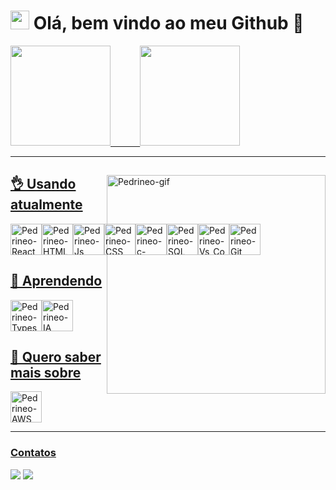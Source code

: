

#  <img height="30em" src="https://upload.wikimedia.org/wikipedia/commons/b/bf/Front-end-logo-color%402x.png"/> Olá, bem vindo ao meu Github 🤗    

 <div>
  <a href="https://github.com/pedro-zar">
  <img height="160em" src="https://github-readme-stats.vercel.app/api?username=pedro-zar&show_icons=true&theme=dracula&include_all_commits=true&count_private=true"/>
  &nbsp&nbsp&nbsp&nbsp&nbsp&nbsp&nbsp&nbsp&nbsp&nbsp
  <img height="160em" src="https://github-readme-stats.vercel.app/api/top-langs/?username=pedro-zar&layout=compact&langs_count=16&theme=dracula&hide=vb"/>
    </div><hr/>

  
  <div>
    <img display="flex" margin="0" padding= "0" align="right" alt="Pedrineo-gif" height="350em" src="https://64.media.tumblr.com/133cb244cbbb5c4372b31ce13406ca0b/ee275ff4005476e5-f9/s400x600/c98e34cff179445a42b16f1a9aab5ffcac432f85.gifv">
  </div>    
  
   
  ## 👌 Usando atualmente
    
  <div style="display: flex" width="50%">
   <img align="center" alt="Pedrineo-React" height="50em" src="https://iconape.com/wp-content/files/ec/371378/svg/371378.svg"> 
  <img align="center" alt="Pedrineo-HTML" height="50em" src="https://cdn.jsdelivr.net/gh/devicons/devicon/icons/html5/html5-plain-wordmark.svg">
  <img align="center" alt="Pedrineo-Js" height="50em" src="https://iconape.com/wp-content/files/ez/353342/svg/javascript-seeklogo.com.svg">
  <img align="center" alt="Pedrineo-CSS" height="50em" src="https://cdn.jsdelivr.net/gh/devicons/devicon/icons/css3/css3-plain-wordmark.svg">
  <img align="center" alt="Pedrineo-c-sharp" height="50em" src="https://cdn.jsdelivr.net/gh/devicons/devicon/icons/csharp/csharp-original.svg"> 
  <img align="center" alt="Pedrineo-SQL" height="50em" src="https://w7.pngwing.com/pngs/28/601/png-transparent-sql-logo-illustration-microsoft-azure-sql-database-microsoft-sql-server-database-blue-text-logo-thumbnail.png">
  <img align="center" alt="Pedrineo-Vs_Code" height="50em" src="https://res.cloudinary.com/practicaldev/image/fetch/s--HlRNLfSF--/c_imagga_scale,f_auto,fl_progressive,h_1080,q_auto,w_1080/https://dev-to-uploads.s3.amazonaws.com/uploads/articles/lhgvnc0xmaujbgfy3y28.png">
  <img align="center" alt="Pedrineo-Git" height="50em" src="https://cdn.jsdelivr.net/gh/devicons/devicon/icons/git/git-plain-wordmark.svg"> 
</div>          
                                                                                    
  
 
  ## 🤔 Aprendendo
    
  <div style="display: flex" width="50%"> 
  <img align="center" alt="Pedrineo-Typescript" height="50em" src="https://cdn.jsdelivr.net/gh/devicons/devicon/icons/typescript/typescript-original.svg"> 
  <img align="center" alt="Pedrineo-IA" height="50em" src="https://icons.iconarchive.com/icons/matiasam/ios7-style/512/iA-icon.png"> 
   
</div> 
  
 ## 👀 Quero saber mais sobre
 
  <div style="display: flex" width="50%">
  <img align="center" alt="Pedrineo-AWS" height="50em" src="https://iconape.com/wp-content/png_logo_vector/aws-3.png">

  
 </div> <hr/>
 
 ### Contatos
  <div> 
  <a href="https://www.linkedin.com/in/pedro-zar/" target="_blank"><img src="https://img.shields.io/badge/-LinkedIn-%230077B5?style=for-the-badge&logo=linkedin&logoColor=white" target="_blank"></a> 
  <a href = "mailto:pedrozar@outlook.com.br"><img src="https://img.shields.io/badge/-Email-%23333?style=for-the-badge&logo=gmail&logoColor=white" target="_blank"></a>
</div>

